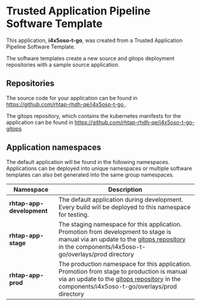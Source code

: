 # Trusted Application Pipeline Software Template

This application, **i4x5oso-t-go**, was created from a Trusted Application Pipeline Software Template.

The software templates create a new source and gitops deployment repositories with a sample source application. 

## Repositories

The source code for your application can be found in [https://github.com/rhtap-rhdh-qe/i4x5oso-t-go ](https://github.com/rhtap-rhdh-qe/i4x5oso-t-go ).
 
The gitops repository, which contains the kubernetes manifests for the application can be found in 
[https://github.com/rhtap-rhdh-qe/i4x5oso-t-go-gitops ](https://github.com/rhtap-rhdh-qe/i4x5oso-t-go-gitops ) 

## Application namespaces 

The default application will be found in the following namespaces. Applications can be deployed into unique namespaces or multiple software templates can also bet generated into the same group namespaces.  

|  Namespace   |  Description   |  
| -------- | -------- |   
| **rhtap-app-development** | The default application during development. Every build will be deployed to this namespace for testing. | 
| **rhtap-app-stage** | The staging namespace for this application. Promotion from development to stage is manual via an update to the [gitops repository](https://github.com/rhtap-rhdh-qe/i4x5oso-t-go-gitops ) in the components/i4x5oso-t-go/overlays/prod directory |  
| **rhtap-app-prod** | The production namespace for this application. Promotion from stage to production is manual via an update to the [gitops repository](https://github.com/rhtap-rhdh-qe/i4x5oso-t-go-gitops ) in the components/i4x5oso-t-go/overlays/prod directory | 